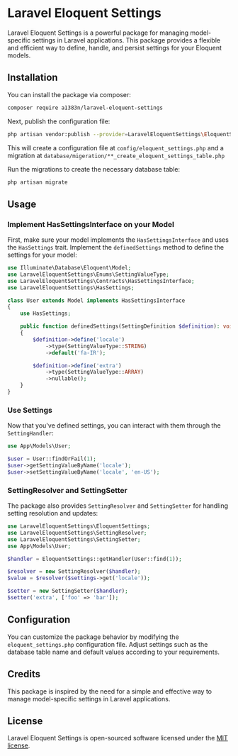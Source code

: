 # Laravel Eloquent Settings

Laravel Eloquent Settings is a powerful package for managing model-specific settings in Laravel applications. This package provides a flexible and efficient way to define, handle, and persist settings for your Eloquent models.

## Installation

You can install the package via composer:

```bash
composer require a1383n/laravel-eloquent-settings
```

Next, publish the configuration file:

```bash
php artisan vendor:publish --provider=LaravelEloquentSettings\EloquentSettingsServiceProvider
```

This will create a configuration file at `config/eloquent_settings.php` and a migration at `database/migeration/**_create_eloquent_settings_table.php` 

Run the migrations to create the necessary database table:

```bash
php artisan migrate
```


## Usage
### Implement HasSettingsInterface on your Model
First, make sure your model implements the `HasSettingsInterface` and uses the `HasSettings` trait. Implement the `definedSettings` method to define the settings for your model:

```php
use Illuminate\Database\Eloquent\Model;
use LaravelEloquentSettings\Enums\SettingValueType;
use LaravelEloquentSettings\Contracts\HasSettingsInterface;
use LaravelEloquentSettings\HasSettings;

class User extends Model implements HasSettingsInterface
{
    use HasSettings;

    public function definedSettings(SettingDefinition $definition): void
    {
        $definition->define('locale')
            ->type(SettingValueType::STRING)
            ->default('fa-IR');

        $definition->define('extra')
            ->type(SettingValueType::ARRAY)
            ->nullable();
    }
}
```

### Use Settings

Now that you've defined settings, you can interact with them through the `SettingHandler`:

```php
use App\Models\User;

$user = User::findOrFail(1);
$user->getSettingValueByName('locale');
$user->setSettingValueByName('locale', 'en-US');
```

### SettingResolver and SettingSetter

The package also provides `SettingResolver` and `SettingSetter` for handling setting resolution and updates:

```php
use LaravelEloquentSettings\EloquentSettings;
use LaravelEloquentSettings\SettingResolver;
use LaravelEloquentSettings\SettingSetter;
use App\Models\User;

$handler = EloquentSettings::getHandler(User::find(1));

$resolver = new SettingResolver($handler);
$value = $resolver($settings->get('locale'));

$setter = new SettingSetter($handler);
$setter('extra', ['foo' => 'bar']);
```

## Configuration

You can customize the package behavior by modifying the `eloquent_settings.php` configuration file. Adjust settings such as the database table name and default values according to your requirements.

## Credits

This package is inspired by the need for a simple and effective way to manage model-specific settings in Laravel applications.

## License

Laravel Eloquent Settings is open-sourced software licensed under the [MIT license](LICENSE.md).
